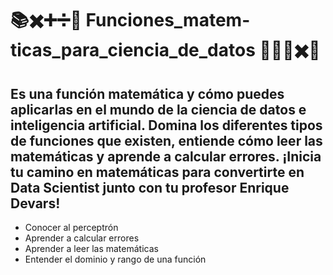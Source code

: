  # 📚✖️➕➗🔢 Funciones_matem-ticas_para_ciencia_de_datos 🤔💭🔢✖️🧮   

## Es una función matemática y cómo puedes aplicarlas en el mundo de la ciencia de datos e inteligencia artificial. Domina los diferentes tipos de funciones que existen, entiende cómo leer las matemáticas y aprende a calcular errores. ¡Inicia tu camino en matemáticas para convertirte en Data Scientist junto con tu profesor Enrique Devars!

* Conocer al perceptrón
* Aprender a calcular errores
* Aprender a leer las matemáticas
* Entender el dominio y rango de una función

